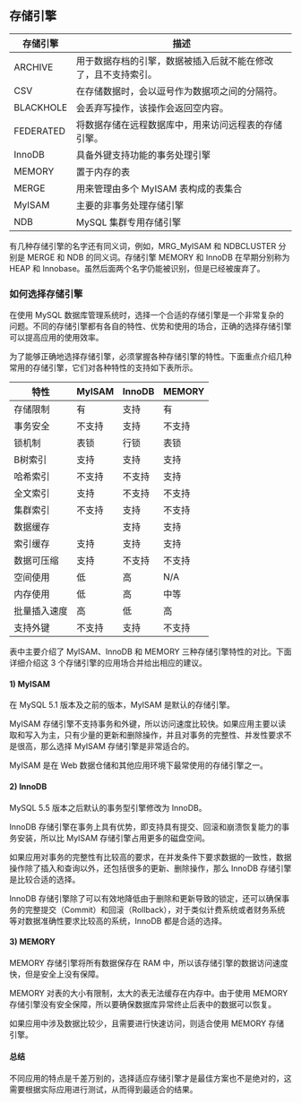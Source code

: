 ## 存储引擎

| 存储引擎  | 描述                                                         |
| --------- | ------------------------------------------------------------ |
| ARCHIVE   | 用于数据存档的引擎，数据被插入后就不能在修改了，且不支持索引。 |
| CSV       | 在存储数据时，会以逗号作为数据项之间的分隔符。               |
| BLACKHOLE | 会丢弃写操作，该操作会返回空内容。                           |
| FEDERATED | 将数据存储在远程数据库中，用来访问远程表的存储引擎。         |
| InnoDB    | 具备外键支持功能的事务处理引擎                               |
| MEMORY    | 置于内存的表                                                 |
| MERGE     | 用来管理由多个 MyISAM 表构成的表集合                         |
| MyISAM    | 主要的非事务处理存储引擎                                     |
| NDB       | MySQL 集群专用存储引擎                                       |

有几种存储引擎的名字还有同义词，例如，MRG_MyISAM 和 NDBCLUSTER 分别是 MERGE 和 NDB 的同义词。存储引擎 MEMORY 和 InnoDB 在早期分别称为 HEAP 和 Innobase。虽然后面两个名字仍能被识别，但是已经被废弃了。

### 如何选择存储引擎

在使用 MySQL 数据库管理系统时，选择一个合适的存储引擎是一个非常复杂的问题。不同的存储引擎都有各自的特性、优势和使用的场合，正确的选择存储引擎可以提高应用的使用效率。

为了能够正确地选择存储引擎，必须掌握各种存储引擎的特性。下面重点介绍几种常用的存储引擎，它们对各种特性的支持如下表所示。

| 特性         | MyISAM | InnoDB | MEMORY |
| ------------ | ------ | ------ | ------ |
| 存储限制     | 有     | 支持   | 有     |
| 事务安全     | 不支持 | 支持   | 不支持 |
| 锁机制       | 表锁   | 行锁   | 表锁   |
| B树索引      | 支持   | 支持   | 支持   |
| 哈希索引     | 不支持 | 不支持 | 支持   |
| 全文索引     | 支持   | 不支持 | 不支持 |
| 集群索引     | 不支持 | 支持   | 不支持 |
| 数据缓存     |        | 支持   | 支持   |
| 索引缓存     | 支持   | 支持   | 支持   |
| 数据可压缩   | 支持   | 不支持 | 不支持 |
| 空间使用     | 低     | 高     | N/A    |
| 内存使用     | 低     | 高     | 中等   |
| 批量插入速度 | 高     | 低     | 高     |
| 支持外键     | 不支持 | 支持   | 不支持 |

 表中主要介绍了 MyISAM、InnoDB 和 MEMORY 三种存储引擎特性的对比。下面详细介绍这 3 个存储引擎的应用场合并给出相应的建议。

#### 1) MyISAM

在 MySQL 5.1 版本及之前的版本，MyISAM 是默认的存储引擎。

MyISAM 存储引擎不支持事务和外键，所以访问速度比较快。如果应用主要以读取和写入为主，只有少量的更新和删除操作，并且对事务的完整性、并发性要求不是很高，那么选择 MyISAM 存储引擎是非常适合的。

MyISAM 是在 Web 数据仓储和其他应用环境下最常使用的存储引擎之一。

#### 2) InnoDB

MySQL 5.5 版本之后默认的事务型引擎修改为 InnoDB。

InnoDB 存储引擎在事务上具有优势，即支持具有提交、回滚和崩溃恢复能力的事务安装，所以比 MyISAM 存储引擎占用更多的磁盘空间。

如果应用对事务的完整性有比较高的要求，在并发条件下要求数据的一致性，数据操作除了插入和查询以外，还包括很多的更新、删除操作，那么 InnoDB 存储引擎是比较合适的选择。

InnoDB 存储引擎除了可以有效地降低由于删除和更新导致的锁定，还可以确保事务的完整提交（Commit）和回滚（Rollback），对于类似计费系统或者财务系统等对数据准确性要求比较高的系统，InnoDB 都是合适的选择。

#### 3) MEMORY

MEMORY 存储引擎将所有数据保存在 RAM 中，所以该存储引擎的数据访问速度快，但是安全上没有保障。

MEMORY 对表的大小有限制，太大的表无法缓存在内存中。由于使用 MEMORY 存储引擎没有安全保障，所以要确保数据库异常终止后表中的数据可以恢复。

如果应用中涉及数据比较少，且需要进行快速访问，则适合使用 MEMORY 存储引擎。

#### 总结

不同应用的特点是千差万别的，选择适应存储引擎才是最佳方案也不是绝对的，这需要根据实际应用进行测试，从而得到最适合的结果。